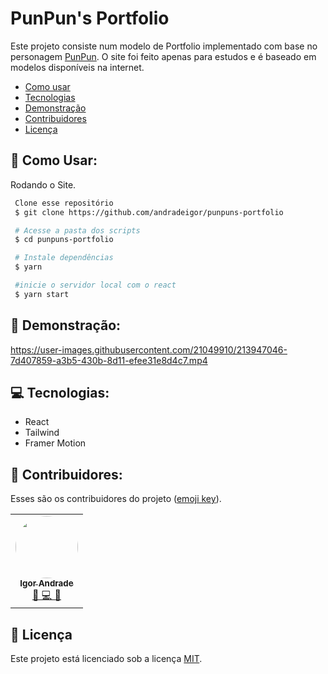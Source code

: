 # PunPun's Portfolio

Este projeto consiste num modelo de Portfolio implementado com base no personagem <a href="https://pt.wikipedia.org/wiki/Oyasumi_Punpun">PunPun</a>. O site foi feito apenas para estudos e é baseado em modelos disponíveis na internet.

- [Como usar](#como-usar)
- [Tecnologias](#tecnologias)
- [Demonstração](#demonstracao)
- [Contribuidores](#contribuidores)
- [Licença](#licença)

## 🤖 Como Usar:

Rodando o Site.

```bash
 Clone esse repositório
 $ git clone https://github.com/andradeigor/punpuns-portfolio

 # Acesse a pasta dos scripts
 $ cd punpuns-portfolio

 # Instale dependências
 $ yarn

 #inicie o servidor local com o react
 $ yarn start


```

## 📜 Demonstração:


https://user-images.githubusercontent.com/21049910/213947046-7d407859-a3b5-430b-8d11-efee31e8d4c7.mp4




## 💻 Tecnologias:

- React
- Tailwind
- Framer Motion

## 👥 Contribuidores:

Esses são os contribuidores do projeto (<a href="https://allcontributors.org/docs/en/emoji-key">emoji key</a>).

<table>
  <tr>
    <td align="center"><a href="https://github.com/andradeigor"><img style="border-radius: 50%;" src="https://avatars.githubusercontent.com/u/21049910?v=4" width="100px;" alt=""/><br /><sub><b>Igor Andrade</b></sub></a><br /><a href="#" title="Igor Andrade">🤔 💻 🚧</a></td>
  </tr>
</table>

## 📖 Licença

Este projeto está licenciado sob a licença <a href="https://choosealicense.com/licenses/mit/">MIT</a>.
